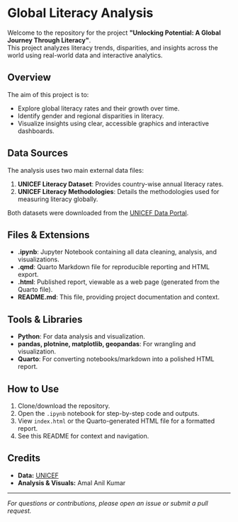 # Global Literacy Analysis

Welcome to the repository for the project **"Unlocking Potential: A Global Journey Through Literacy"**.  
This project analyzes literacy trends, disparities, and insights across the world using real-world data and interactive analytics.

## Overview

The aim of this project is to:
- Explore global literacy rates and their growth over time.
- Identify gender and regional disparities in literacy.
- Visualize insights using clear, accessible graphics and interactive dashboards.

## Data Sources

The analysis uses two main external data files:
1. **UNICEF Literacy Dataset**: Provides country-wise annual literacy rates.
2. **UNICEF Literacy Methodologies**: Details the methodologies used for measuring literacy globally.

Both datasets were downloaded from the [UNICEF Data Portal](https://data.unicef.org/resources/dataset/literacy-rate/).

## Files & Extensions

- **.ipynb**: Jupyter Notebook containing all data cleaning, analysis, and visualizations.
- **.qmd**: Quarto Markdown file for reproducible reporting and HTML export.
- **.html**: Published report, viewable as a web page (generated from the Quarto file).
- **README.md**: This file, providing project documentation and context.

## Tools & Libraries

- **Python**: For data analysis and visualization.
- **pandas, plotnine, matplotlib, geopandas**: For wrangling and visualization.
- **Quarto**: For converting notebooks/markdown into a polished HTML report.

## How to Use

1. Clone/download the repository.
2. Open the `.ipynb` notebook for step-by-step code and outputs.
3. View `index.html` or the Quarto-generated HTML file for a formatted report.
4. See this README for context and navigation.

## Credits

- **Data:** [UNICEF](https://data.unicef.org/resources/dataset/literacy-rate/)
- **Analysis & Visuals:** Amal Anil Kumar

---

*For questions or contributions, please open an issue or submit a pull request.*
